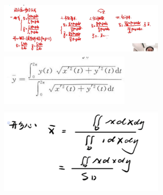 ![image-20230507180741300](./assets/image-20230507180741300.png)

![image-20230507180746637](./assets/image-20230507180746637.png)

![image-20230507180754062](./assets/image-20230507180754062.png)